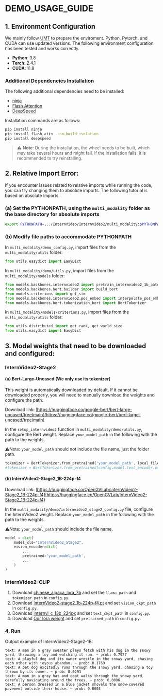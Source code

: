 # DEMO_USAGE_GUIDE

## 1. Environment Configuration

We mainly follow [UMT](https://github.com/OpenGVLab/Unmasked_Teacher) to prepare the enviroment. Python, Pytorch, and CUDA can use updated versions. The following environment configuration has been tested and works correctly.

- **Python**: 3.8
- **Torch**: 2.4.1
- **CUDA**: 11.8

### Additional Dependencies Installation

The following additional dependencies need to be installed:

- [ninja](https://github.com/ninja-build/ninja)
- [Flash Attention](https://github.com/Dao-AILab/flash-attention)
- [DeepSpeed](https://github.com/microsoft/DeepSpeed)

Installation commands are as follows:

```bash
pip install ninja
pip install flash-attn --no-build-isolation
pip install deepspeed
```

>⚠️ **Note**: During the installation, the wheel needs to be built, which may take several hours and might fail. If the installation fails, it is recommended to try reinstalling.

## 2. Relative Import Error:

If you encounter issues related to relative imports while running the code, you can try changing them to absolute imports. The following tutorial is based on absolute imports.


### (a) Set the PYTHONPATH, using the  `multi_modality` folder as the base directory for absolute imports

```bash
export PYTHONPATH=.../InternVideo/InternVideo2/multi_modality:$PYTHONPATH
```

### (b) Modify file paths to accommodate PYTHONPATH

In `multi_modality/demo_config.py`, import files from the `multi_modality/utils` folder:

```python
from utils.easydict import EasyDict
```

In `multi_modality/demo/utils.py`, import files from the `multi_modality/models` folder:

```python
from models.backbones.internvideo2 import pretrain_internvideo2_1b_patch14_224
from models.backbones.bert.builder import build_bert
from models.criterions import get_sim
from models.backbones.internvideo2.pos_embed import interpolate_pos_embed_internvideo2_new
from models.backbones.bert.tokenization_bert import BertTokenizer
```

In `multi_modality/models/criterions.py`, import files from the `multi_modality/utils` folder:

```python
from utils.distributed import get_rank, get_world_size
from utils.easydict import EasyDict
```

## 3. Model weights that need to be downloaded and configured:
### InternVideo2-Stage2
#### (a) Bert-Large-Uncased (We only use its tokenizer)

This weight is automatically downloaded by default. If it cannot be downloaded properly, you will need to manually download the weights and configure the path.

Download link: [https://huggingface.co/google-bert/bert-large-uncased/tree/main](https://huggingface.co/google-bert/bert-large-uncased/tree/main)

In the `setup_internvideo2` function in `multi_modality/demo/utils.py`, configure the Bert weight. Replace `your_model_path` in the following with the path to the weights.

⚠️Note: `your_model_path` should not include the file name, just the folder path.

```Python
tokenizer = BertTokenizer.from_pretrained('your_model_path', local_files_only=True)
#tokenizer = BertTokenizer.from_pretrained(config.model.text_encoder.pretrained, local_files_only=Tru
```

#### (b) InternVideo2-Stage2_1B-224p-f4

Download link: [https://huggingface.co/OpenGVLab/InternVideo2-Stage2_1B-224p-f4](https://huggingface.co/OpenGVLab/InternVideo2-Stage2_1B-224p-f4)

In the `multi_modality/demo/internvideo2_stage2_config.py` file, configure the InternVideo2 weight. Replace `your_model_path` in the following with the path to the weights.

⚠️Note: `your_model_path` should include the file name.

```python
model = dict(
    model_cls="InternVideo2_Stage2",
    vision_encoder=dict(
        ...
        pretrained='your_model_path',
        ...
    )
)
```

### InternVideo2-CLIP

1. Download [chinese_alpaca_lora_7b](https://github.com/OpenGVLab/InternVL/tree/main/clip_benchmark/clip_benchmark/models/internvl_c_pytorch/chinese_alpaca_lora_7b) and set the `llama_path` and `tokenizer_path` in `config.py`.
2. Download [InternVideo2-stage2_1b-224p-f4.pt](https://huggingface.co/OpenGVLab/InternVideo2/blob/main/InternVideo2-stage2_1b-224p-f4.pt) and set `vision_ckpt_path` in `config.py`.
3. Download [internvl_c_13b_224px](https://huggingface.co/OpenGVLab/InternVL/blob/main/internvl_c_13b_224px.pth) and set `text_ckpt_path` in `config.py`.
4. Download [Our lora weight](https://huggingface.co/OpenGVLab/InternVideo2-CLIP-1B-224p-f8) and set `pretrained_path` in `config.py`.



### 4. Run
Output example of InternVideo2-Stage2-1B:

```plaintext
text: A man in a gray sweater plays fetch with his dog in the snowy yard, throwing a toy and watching it run. ~ prob: 0.7927
text: A playful dog and its owner wrestle in the snowy yard, chasing each other with joyous abandon. ~ prob: 0.1769
text: A pet dog excitedly runs through the snowy yard, chasing a toy thrown by its owner. ~ prob: 0.0291
text: A man in a gray hat and coat walks through the snowy yard, carefully navigating around the trees. ~ prob: 0.0006
text: A person dressed in a blue jacket shovels the snow-covered pavement outside their house. ~ prob: 0.0003
```



